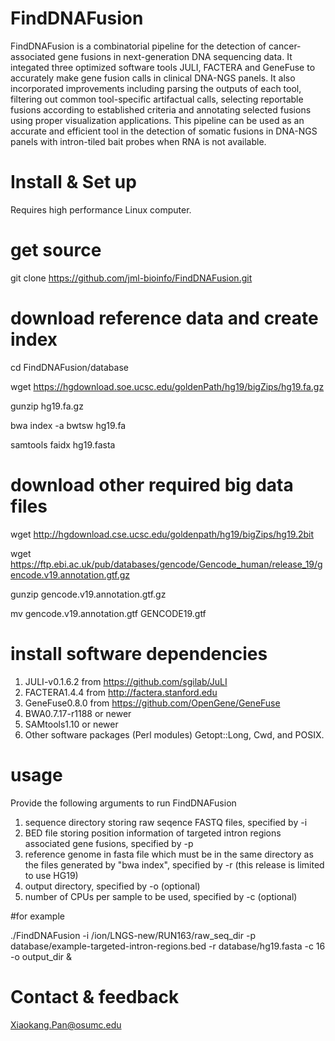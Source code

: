 # FindDNAFusion
FindDNAFusion is a combinatorial pipeline for the detection of cancer-associated gene fusions in next-generation DNA sequencing data. It integated three optimized software tools JULI, FACTERA and GeneFuse to accurately make gene fusion calls in clinical DNA-NGS panels. It also incorporated improvements including parsing the outputs of each tool, filtering out common tool-specific artifactual calls, selecting reportable fusions according to established criteria and annotating selected fusions using proper visualization applications. This pipeline can be used as an accurate and efficient tool in the detection of somatic fusions in DNA-NGS panels with intron-tiled bait probes when RNA is not available.
#
# Install & Set up 
Requires high performance Linux computer.

# get source
git clone https://github.com/jml-bioinfo/FindDNAFusion.git

# download reference data and create index 
cd FindDNAFusion/database

wget https://hgdownload.soe.ucsc.edu/goldenPath/hg19/bigZips/hg19.fa.gz

gunzip hg19.fa.gz

bwa index -a bwtsw hg19.fa

samtools faidx hg19.fasta

# download other required big data files

wget http://hgdownload.cse.ucsc.edu/goldenpath/hg19/bigZips/hg19.2bit

wget https://ftp.ebi.ac.uk/pub/databases/gencode/Gencode_human/release_19/gencode.v19.annotation.gtf.gz

gunzip gencode.v19.annotation.gtf.gz 

mv gencode.v19.annotation.gtf GENCODE19.gtf

# install software dependencies
1. JULI-v0.1.6.2 from https://github.com/sgilab/JuLI
2. FACTERA1.4.4 from http://factera.stanford.edu
3. GeneFuse0.8.0 from https://github.com/OpenGene/GeneFuse
4. BWA0.7.17-r1188 or newer
5. SAMtools1.10 or newer
6. Other software packages (Perl modules) Getopt::Long, Cwd, and POSIX.

# usage
Provide the following arguments to run FindDNAFusion
1. sequence directory storing raw seqence FASTQ files, specified by -i
2. BED file storing position information of targeted intron regions associated gene fusions, specified by -p
3. reference genome in fasta file which must be in the same directory as the files generated by "bwa index", specified by -r (this release is limited to use HG19)
4. output directory, specified by -o (optional)
5. number of CPUs per sample to be used, specified by -c (optional)

#for example

./FindDNAFusion -i /ion/LNGS-new/RUN163/raw_seq_dir -p database/example-targeted-intron-regions.bed -r database/hg19.fasta -c 16 -o output_dir &
#
# Contact & feedback

Xiaokang.Pan@osumc.edu

